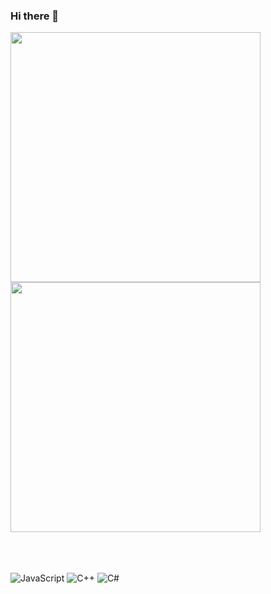 ### Hi there 👋


<div style="display:flex;  flex-direction:column;">
    <a href="https://solved.ac/xez8jf/">
        <img src="https://github-readme-stats.vercel.app/api?username=naimnaro&show_icons=true&theme=radical" width="400">
    </a>
    <a href="https://solved.ac/xez8jf/">
        <img src="http://mazassumnida.wtf/api/v2/generate_badge?boj=xez8jf" width="400">
    </a>
</div>


<br><br><br>
![JavaScript](https://img.shields.io/badge/JavaScript-F7DF1E?style=for-the-badge&logo=javascript&logoColor=black)
![C++](https://img.shields.io/badge/C++-00599C?style=for-the-badge&logo=c%2B%2B&logoColor=white)
![C#](https://img.shields.io/badge/C%23-512BD4?style=for-the-badge&logo=c-sharp&logoColor=white)



